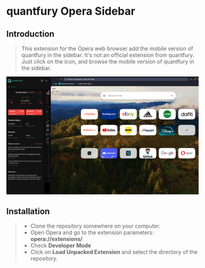 # quantfury Opera Sidebar

## Introduction

> This extension for the Opera web browser add the mobile version of quantfury in the sidebar. It's not an official extension from quantfury. Just click on the icon, and browse the mobile version of quantfury in the sidebar.

![quantfury Opera Sidebar](quantfury-sidebar.png)

## Installation

> * Clone the repository somewhere on your computer. 
> * Open Opera and go to the extension parameters: __opera://extensions/__
> * Check __Developer Mode__
> * Click on __Load Unpacked Extension__ and select the directory of the repository.
